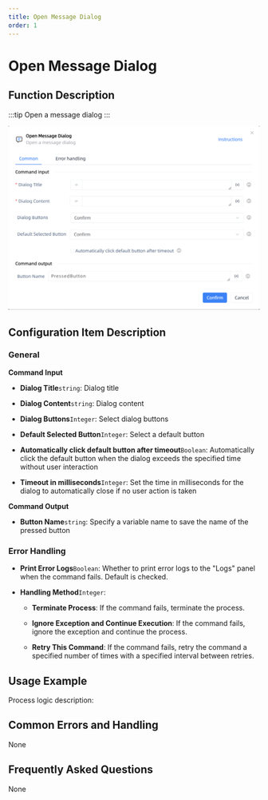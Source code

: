```yaml
---
title: Open Message Dialog
order: 1
---
```


# Open Message Dialog

## Function Description

:::tip 
Open a message dialog
:::

![Open Message Dialog](../../../assets/Open%20Message%20Dialog_command.png)

## Configuration Item Description

### General

**Command Input**

- **Dialog Title**`string`: Dialog title

- **Dialog Content**`string`: Dialog content

- **Dialog Buttons**`Integer`: Select dialog buttons

- **Default Selected Button**`Integer`: Select a default button

- **Automatically click default button after timeout**`Boolean`: Automatically click the default button when the dialog exceeds the specified time without user interaction

- **Timeout in milliseconds**`Integer`: Set the time in milliseconds for the dialog to automatically close if no user action is taken


**Command Output**

- **Button Name**`string`: Specify a variable name to save the name of the pressed button

### Error Handling

- **Print Error Logs**`Boolean`: Whether to print error logs to the "Logs" panel when the command fails. Default is checked. 

- **Handling Method**`Integer`:

    - **Terminate Process**: If the command fails, terminate the process.

    - **Ignore Exception and Continue Execution**: If the command fails, ignore the exception and continue the process.

    - **Retry This Command**: If the command fails, retry the command a specified number of times with a specified interval between retries.

## Usage Example

Process logic description:

## Common Errors and Handling

None

## Frequently Asked Questions

None

